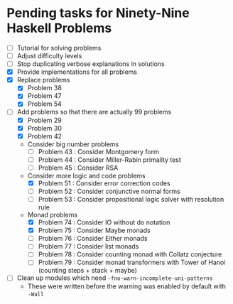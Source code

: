 # Pending tasks for Ninety-Nine Haskell Problems

*   [ ] Tutorial for solving problems
*   [ ] Adjust difficulty levels
*   [ ] Stop duplicating verbose explanations in solutions
*   [x] Provide implementations for all problems
*   [x] Replace problems
    *   [x] Problem 38
    *   [x] Problem 47
    *   [x] Problem 54
*   [ ] Add problems so that there are actually 99 problems
    *   [x] Problem 29
    *   [x] Problem 30
    *   [x] Problem 42
    *   Consider big number problems
        *   [ ] Problem 43 : Consider Montgomery form
        *   [ ] Problem 44 : Consider Miller-Rabin primality test
        *   [ ] Problem 45 : Consider RSA
    *   Consider more logic and code problems
        *   [x] Problem 51 : Consider error correction codes
        *   [ ] Problem 52 : Consider conjunctive normal forms
        *   [ ] Problem 53 : Consider propositional logic solver with resolution rule
    *   Monad problems
        *   [x] Problem 74 : Consider IO without do notation
        *   [x] Problem 75 : Consider Maybe monads
        *   [ ] Problem 76 : Consider Either monads
        *   [ ] Problem 77 : Consider list monads
        *   [ ] Problem 78 : Consider counting monad with Collatz conjecture
        *   [ ] Problem 79 : Consider monad transformers with Tower of Hanoi (counting steps + stack + maybe)
*   [ ] Clean up modules which need `-fno-warn-incomplete-uni-patterns`
    *    These were written before the warning was enabled by default with `-Wall`
